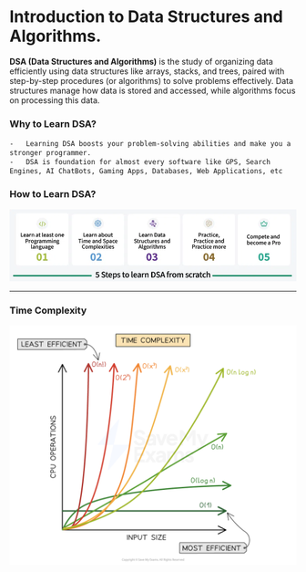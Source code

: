 # Introduction to Data Structures and Algorithms.

**DSA (Data Structures and Algorithms)** is the study of organizing data efficiently using data structures like arrays, stacks, and trees, paired with step-by-step procedures (or algorithms) to solve problems effectively. Data structures manage how data is stored and accessed, while algorithms focus on processing this data.

### Why to Learn DSA?
    -   Learning DSA boosts your problem-solving abilities and make you a stronger programmer.
    -   DSA is foundation for almost every software like GPS, Search Engines, AI ChatBots, Gaming Apps, Databases, Web Applications, etc

### How to Learn DSA?
![alt text](5-Steps-to-learn-DSA-from-scratch.webp)

---

### Time Complexity

![alt text](figure-1--graph-of-big-o-notation-functions-revision-notes.png)